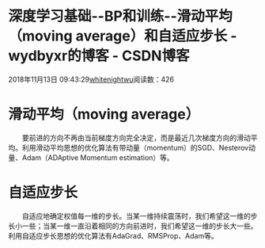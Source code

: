 # 深度学习基础--BP和训练--滑动平均（moving average）和自适应步长 - wydbyxr的博客 - CSDN博客
2018年11月13日 09:43:29[whitenightwu](https://me.csdn.net/wydbyxr)阅读数：426
# 滑动平均（moving average）
  要前进的方向不再由当前梯度方向完全决定，而是最近几次梯度方向的滑动平均。利用滑动平均思想的优化算法有带动量（momentum）的SGD、Nesterov动量、Adam（ADAptive Momentum estimation）等。
# 自适应步长
  自适应地确定权值每一维的步长。当某一维持续震荡时，我们希望这一维的步长小一些；当某一维一直沿着相同的方向前进时，我们希望这一维的步长大一些。利用自适应步长思想的优化算法有AdaGrad、RMSProp、Adam等。
